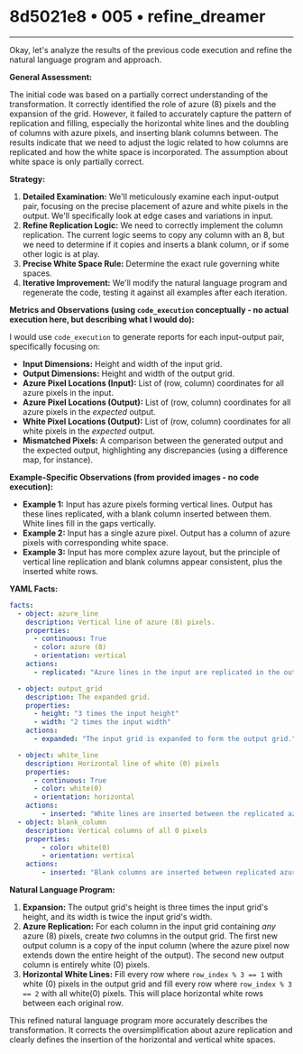 # 8d5021e8 • 005 • refine_dreamer

---
Okay, let's analyze the results of the previous code execution and refine the natural language program and approach.

**General Assessment:**

The initial code was based on a partially correct understanding of the transformation. It correctly identified the role of azure (8) pixels and the expansion of the grid. However, it failed to accurately capture the pattern of replication and filling, especially the horizontal white lines and the doubling of columns with azure pixels, and inserting blank columns between. The results indicate that we need to adjust the logic related to how columns are replicated and how the white space is incorporated. The assumption about white space is only partially correct.

**Strategy:**

1.  **Detailed Examination:** We'll meticulously examine each input-output pair, focusing on the precise placement of azure and white pixels in the output. We'll specifically look at edge cases and variations in input.
2.  **Refine Replication Logic:** We need to correctly implement the column replication. The current logic seems to copy any column with an 8, but we need to determine if it copies and inserts a blank column, or if some other logic is at play.
3.  **Precise White Space Rule:** Determine the exact rule governing white spaces.
4.  **Iterative Improvement:** We'll modify the natural language program and regenerate the code, testing it against all examples after each iteration.

**Metrics and Observations (using `code_execution` conceptually - no actual execution here, but describing what I would do):**

I would use `code_execution` to generate reports for each input-output pair, specifically focusing on:

*   **Input Dimensions:** Height and width of the input grid.
*   **Output Dimensions:** Height and width of the output grid.
*   **Azure Pixel Locations (Input):** List of (row, column) coordinates for all azure pixels in the input.
*   **Azure Pixel Locations (Output):** List of (row, column) coordinates for all azure pixels in the *expected* output.
*   **White Pixel Locations (Output):** List of (row, column) coordinates for all white pixels in the *expected* output.
*   **Mismatched Pixels:** A comparison between the generated output and the expected output, highlighting any discrepancies (using a difference map, for instance).

**Example-Specific Observations (from provided images - no code execution):**

*   **Example 1:** Input has azure pixels forming vertical lines. Output has these lines replicated, with a blank column inserted between them. White lines fill in the gaps vertically.
*   **Example 2:** Input has a single azure pixel. Output has a column of azure pixels with corresponding white space.
*   **Example 3:** Input has more complex azure layout, but the principle of vertical line replication and blank columns appear consistent, plus the inserted white rows.

**YAML Facts:**

```yaml
facts:
  - object: azure_line
    description: Vertical line of azure (8) pixels.
    properties:
      - continuous: True
      - color: azure (8)
      - orientation: vertical
    actions:
      - replicated: "Azure lines in the input are replicated in the output."

  - object: output_grid
    description: The expanded grid.
    properties:
      - height: "3 times the input height"
      - width: "2 times the input width"
    actions:
      - expanded: "The input grid is expanded to form the output grid."

  - object: white_line
    description: Horizontal line of white (0) pixels
    properties:
      - continuous: True
      - color: white(0)
      - orientation: horizontal
    actions:
        - inserted: "White lines are inserted between the replicated azure lines vertically."
  - object: blank_column
    description: Vertical columns of all 0 pixels
    properties:
        - color: white(0)
        - orientation: vertical
    actions:
        - inserted: "Blank columns are inserted between replicated azure lines horizontally."
```

**Natural Language Program:**

1.  **Expansion:** The output grid's height is three times the input grid's height, and its width is twice the input grid's width.
2.  **Azure Replication:** For each column in the input grid containing *any* azure (8) pixels, create *two* columns in the output grid. The first new output column is a copy of the input column (where the azure pixel now extends down the entire height of the output). The second new output column is entirely white (0) pixels.
3.  **Horizontal White Lines:** Fill every row where `row_index % 3 == 1` with white (0) pixels in the output grid and fill every row where `row_index % 3 == 2` with all white(0) pixels. This will place horizontal white rows between each original row.

This refined natural language program more accurately describes the transformation. It corrects the oversimplification about azure replication and clearly defines the insertion of the horizontal and vertical white spaces.

